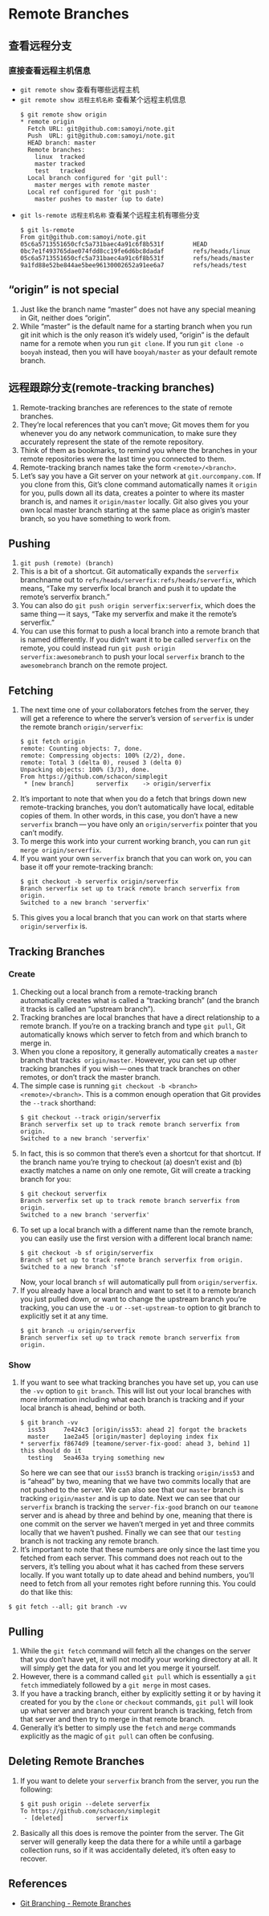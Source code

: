 # Remote Branches

## 查看远程分支
### 直接查看远程主机信息
* `git remote show` 查看有哪些远程主机
* `git remote show 远程主机名称` 查看某个远程主机信息
    ```shell
    $ git remote show origin
    * remote origin
      Fetch URL: git@github.com:samoyi/note.git
      Push  URL: git@github.com:samoyi/note.git
      HEAD branch: master
      Remote branches:
        linux  tracked
        master tracked
        test   tracked
      Local branch configured for 'git pull':
        master merges with remote master
      Local ref configured for 'git push':
        master pushes to master (up to date)
    ```
* `git ls-remote 远程主机名称` 查看某个远程主机有哪些分支
    ```shell
    $ git ls-remote
    From git@github.com:samoyi/note.git
    05c6a5713551650cfc5a731baec4a91c6f8b531f        HEAD
    0bc7e1f493765dae074fdd8cc19fe6d6bc8dadaf        refs/heads/linux
    05c6a5713551650cfc5a731baec4a91c6f8b531f        refs/heads/master
    9a1fd88e52be844ae5bee96130002652a91ee6a7        refs/heads/test
    ```

## “origin” is not special
1. Just like the branch name “master” does not have any special meaning in Git, neither does “origin”.
2. While “master” is the default name for a starting branch when you run git init which is the only reason it’s widely used, “origin” is the default name for a remote when you run `git clone`. If you run `git clone -o booyah` instead, then you will have `booyah/master` as your default remote branch.


## 远程跟踪分支(remote-tracking branches)
1. Remote-tracking branches are references to the state of remote branches.
2. They’re local references that you can’t move; Git moves them for you whenever you do any network communication, to make sure they accurately represent the state of the remote repository.
3. Think of them as bookmarks, to remind you where the branches in your remote repositories were the last time you connected to them.
4. Remote-tracking branch names take the form `<remote>/<branch>`.
5. Let’s say you have a Git server on your network at `git.ourcompany.com`. If you clone from this, Git’s clone command automatically names it `origin` for you, pulls down all its data, creates a pointer to where its master branch is, and
names it `origin/master` locally. Git also gives you your own local master branch starting at the same place as origin’s master branch, so you have something to work from.


## Pushing
1. `git push (remote) (branch)`
2. This is a bit of a shortcut. Git automatically expands the `serverfix` branchname out to `refs/heads/serverfix:refs/heads/serverfix`, which means, “Take my serverfix local branch and push it to update the remote’s serverfix branch.”
3. You can also do `git push origin serverfix:serverfix`, which does the same thing — it says, “Take my serverfix and make it the remote’s serverfix.”
4. You can use this format to push a local branch into a remote branch that is named differently. If you didn’t want it to be called `serverfix` on the remote, you could instead run `git push origin serverfix:awesomebranch` to push your local `serverfix` branch to the `awesomebranch` branch on the remote project.


## Fetching
1. The next time one of your collaborators fetches from the server, they will get a reference to where the server’s version of `serverfix` is under the remote branch `origin/serverfix`:
    ```shell
    $ git fetch origin
    remote: Counting objects: 7, done.
    remote: Compressing objects: 100% (2/2), done.
    remote: Total 3 (delta 0), reused 3 (delta 0)
    Unpacking objects: 100% (3/3), done.
    From https://github.com/schacon/simplegit
     * [new branch]      serverfix    -> origin/serverfix
     ```
2. It’s important to note that when you do a fetch that brings down new remote-tracking branches, you don’t automatically have local, editable copies of them. In other words, in this case, you don’t have a new `serverfix` branch — you have only an `origin/serverfix` pointer that you can’t modify.
3. To merge this work into your current working branch, you can run `git merge origin/serverfix`.
4. If you want your own `serverfix` branch that you can work on, you can base it off your remote-tracking branch:
    ```shell
    $ git checkout -b serverfix origin/serverfix
    Branch serverfix set up to track remote branch serverfix from origin.
    Switched to a new branch 'serverfix'
    ```
5. This gives you a local branch that you can work on that starts where `origin/serverfix` is.


## Tracking Branches
### Create
1. Checking out a local branch from a remote-tracking branch automatically creates what is called a “tracking branch” (and the branch it tracks is called an “upstream branch”).
2. Tracking branches are local branches that have a direct relationship to a remote branch. If you’re on a tracking branch and type `git pull`, Git automatically knows which server to fetch from and which branch to merge in.
3. When you clone a repository, it generally automatically creates a `master` branch that tracks` origin/master`. However, you can set up other tracking branches if you wish — ones that track branches on other remotes, or don’t track the master branch.
4. The simple case is running `git checkout -b <branch> <remote>/<branch>`. This is a common enough operation that Git provides the `--track` shorthand:
    ```shell
    $ git checkout --track origin/serverfix
    Branch serverfix set up to track remote branch serverfix from origin.
    Switched to a new branch 'serverfix'
    ```
5. In fact, this is so common that there’s even a shortcut for that shortcut. If the branch name you’re trying to checkout (a) doesn’t exist and (b) exactly matches a name on only one remote, Git will create a tracking branch for you:
    ```shell
    $ git checkout serverfix
    Branch serverfix set up to track remote branch serverfix from origin.
    Switched to a new branch 'serverfix'
    ```
6. To set up a local branch with a different name than the remote branch, you can easily use the first version with a different local branch name:
    ```shell
    $ git checkout -b sf origin/serverfix
    Branch sf set up to track remote branch serverfix from origin.
    Switched to a new branch 'sf'
    ```
    Now, your local branch `sf` will automatically pull from `origin/serverfix`.
7. If you already have a local branch and want to set it to a remote branch you just pulled down, or want to change the upstream branch you’re tracking, you can use the `-u` or `--set-upstream-to` option to git branch to explicitly set it at any time.
    ```shell
    $ git branch -u origin/serverfix
    Branch serverfix set up to track remote branch serverfix from origin.
    ```

### Show
1. If you want to see what tracking branches you have set up, you can use the `-vv` option to `git branch`. This will list out your local branches with more information including what each branch is tracking and if your local branch is ahead, behind or both.
    ```shell
    $ git branch -vv
      iss53     7e424c3 [origin/iss53: ahead 2] forgot the brackets
      master    1ae2a45 [origin/master] deploying index fix
    * serverfix f8674d9 [teamone/server-fix-good: ahead 3, behind 1] this should do it
      testing   5ea463a trying something new
    ```
    So here we can see that our `iss53` branch is tracking `origin/iss53` and is “ahead” by two, meaning that we have two commits locally that are not pushed to the server. We can also see that our `master` branch is tracking `origin/master` and is up to date. Next we can see that our `serverfix` branch is tracking the `server-fix-good` branch on our `teamone` server and is ahead by three and behind by one, meaning that there is one commit on the server we haven’t merged in yet and three commits locally that we haven’t pushed. Finally we can see that our `testing` branch is not tracking any remote branch.
2. It’s important to note that these numbers are only since the last time you fetched from each server. This command does not reach out to the servers, it’s telling you about what it has cached from these servers locally. If you want totally up to date ahead and behind numbers, you’ll need to fetch from all your remotes right before running this. You could do that like this:
```shell
$ git fetch --all; git branch -vv
```


## Pulling
1. While the `git fetch` command will fetch all the changes on the server that you don’t have yet, it will not modify your working directory at all. It will simply get the data for you and let you merge it yourself.
2. However, there is a command called `git pull` which is essentially a `git fetch` immediately followed by a `git merge` in most cases.
3. If you have a tracking branch, either by explicitly setting it or by having it created for you by the `clone` or `checkout` commands, `git pull` will look up what server and branch your current branch is tracking, fetch from that server and then try to merge in that remote branch.
4. Generally it’s better to simply use the `fetch` and `merge` commands explicitly as the magic of `git pull` can often be confusing.


## Deleting Remote Branches
1. If you want to delete your `serverfix` branch from the server, you run the following:
    ```shell
    $ git push origin --delete serverfix
    To https://github.com/schacon/simplegit
     - [deleted]         serverfix
    ```
2. Basically all this does is remove the pointer from the server. The Git server will generally keep the data there for a while until a garbage collection runs, so if it was accidentally deleted, it’s often easy to recover.


## References
* [Git Branching - Remote Branches](https://git-scm.com/book/en/v2/Git-Branching-Remote-Branches)
